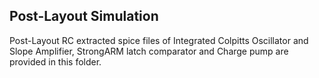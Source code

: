 ## Post-Layout Simulation

Post-Layout RC extracted spice files of Integrated Colpitts Oscillator and Slope Amplifier, StrongARM latch comparator and Charge pump are provided in this folder.
